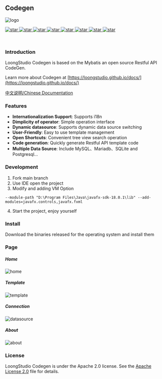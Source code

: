 ## Codegen

![logo](https://user-images.githubusercontent.com/40263163/194675495-957bf41a-89e0-4bf7-aaaa-fcade5568953.png)

<p align="left">
  <a href="https://openjdk.org/projects/jdk/17">
    <img alt="star" class="no-zoom" src="https://img.shields.io/badge/Java-17-blue">
  </a>

  <a href="https://spring.io/projects/spring-framework">
    <img alt="star" class="no-zoom" src="https://img.shields.io/badge/Spring%20Framework-5.3.23-blue">
  </a>

  <a href="https://openjfx.io">
    <img alt="star" class="no-zoom" src="https://img.shields.io/badge/JavaFX-18-blue">
  </a>

  <a href="https://mybatis.org/mybatis-3">
    <img alt="star" class="no-zoom" src="https://img.shields.io/badge/Mybatis-3.5.11-blue">
  </a>

  <a href="https://baomidou.com">
    <img alt="star" class="no-zoom" src="https://img.shields.io/badge/Mybatis--Plus-3.5.2-blue">
  </a>

  <a href="https://www.mysql.com">
    <img alt="star" class="no-zoom" src="https://img.shields.io/badge/MySQL-8.0.3-blue">
  </a>

  <a href="https://www.sqlite.org">
    <img alt="star" class="no-zoom" src="https://img.shields.io/badge/SQLite-3.39.3-blue">
  </a>

  <a href="http://www.apache.org/licenses/LICENSE-2.0">
    <img alt="star" class="no-zoom" src="https://img.shields.io/badge/License-Apache--2.0-brightgreen">
  </a>
</p>

<br/>

### Introduction
LoongStudio Codegen is based on the Mybatis an open source Restful API CodeGen.

Learn more about Codegen at [https://loongstudio.github.io/docs/](https://loongstudio.github.io/docs/)

[中文说明/Chinese Documentation](README_CN.md)

### Features

* **Internationalization Support**: Supports i18n 
* **Dimplicity of operator**: Simple operation interface
* **Dynamic datasource**: Supports dynamic data source switching
* **User-Friendly**: Easy to use template management
* **Open Shortcuts**: Convenient tree view search operation
* **Code generation**: Quickly generate Restful API template code
* **Multiple Data Source**: Include MySQL、Mariadb、SQLite and Postgresql...

### Development

1. Fork main branch
2. Use IDE open the project
3. Modify and adding VM Option
```shell
--module-path "D:\Program Files\Java\javafx-sdk-18.0.1\lib" --add-modules=javafx.controls,javafx.fxml
```

4. Start the project, enjoy yourself

### Install

Download the binaries released for the operating system and install them


### Page

##### Home

![home](https://user-images.githubusercontent.com/40263163/197484229-592efa3c-0fa6-4706-9bdf-adc4bafaf701.png)


##### Template

![template](https://user-images.githubusercontent.com/40263163/197484252-d4c29c7e-c722-427d-b6ec-bab3e244056d.png)


##### Connection

![datasource](https://user-images.githubusercontent.com/40263163/197484366-16e86ec7-2c66-48bb-b888-d8f614b4f45e.png)

##### About

![about](https://user-images.githubusercontent.com/40263163/197484430-7fa61dfc-b9a6-4c69-ab0c-6ff74e96144f.png)

### License

LoongStudio Codegen is under the Apache 2.0 license. See the [Apache License 2.0](http://www.apache.org/licenses/LICENSE-2.0) file for details.
